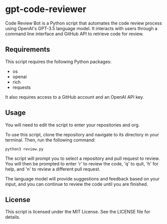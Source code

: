 # gpt-code-reviewer

Code Review Bot is a Python script that automates the code review process using OpenAI's GPT-3.5 language model. It interacts with users through a command line interface and GitHub API to retrieve code for review.

## Requirements

This script requires the following Python packages:

- os
- openai
- rich
- requests

It also requires access to a GitHub account and an OpenAI API key.

## Usage

You will need to edit the script to enter your repositories and org.


To use this script, clone the repository and navigate to its directory in your terminal. Then, run the following command:

`python3 review.py`

The script will prompt you to select a repository and pull request to review. You will then be prompted to enter 'r' to review the code, 'q' to quit, 'h' for help, and 'n' to review a different pull request.

The language model will provide suggestions and feedback based on your input, and you can continue to review the code until you are finished.

## License

This script is licensed under the MIT License. See the LICENSE file for details.
